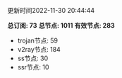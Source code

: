 更新时间2022-11-30 20:44:44

**总订阅: 73**
**总节点: 1011**
**有效节点: 283**
- trojan节点: 59
- v2ray节点: 184
- ss节点: 30
- ssr节点: 10
